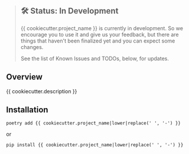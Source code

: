 > ## 🛠 Status: In Development
> {{ cookiecutter.project_name }} is currently in development. So we encourage you to use it and give us your feedback, but there are things that haven't been finalized yet and you can expect some changes.
>
> See the list of Known Issues and TODOs, below, for updates.


## Overview

{{ cookiecutter.description }}


## Installation

```shell script
poetry add {{ cookiecutter.project_name|lower|replace(' ', '-') }}

```

or

```shell script
pip install {{ cookiecutter.project_name|lower|replace(' ', '-') }}

```
